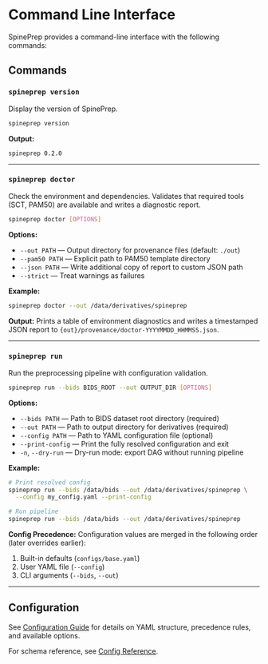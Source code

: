 # Command Line Interface

SpinePrep provides a command-line interface with the following commands:

## Commands

### `spineprep version`

Display the version of SpinePrep.

```bash
spineprep version
```

**Output:**
```
spineprep 0.2.0
```

---

### `spineprep doctor`

Check the environment and dependencies. Validates that required tools (SCT, PAM50) are available and writes a diagnostic report.

```bash
spineprep doctor [OPTIONS]
```

**Options:**

- `--out PATH` — Output directory for provenance files (default: `./out`)
- `--pam50 PATH` — Explicit path to PAM50 template directory
- `--json PATH` — Write additional copy of report to custom JSON path
- `--strict` — Treat warnings as failures

**Example:**
```bash
spineprep doctor --out /data/derivatives/spineprep
```

**Output:**
Prints a table of environment diagnostics and writes a timestamped JSON report to `{out}/provenance/doctor-YYYYMMDD_HHMMSS.json`.

---

### `spineprep run`

Run the preprocessing pipeline with configuration validation.

```bash
spineprep run --bids BIDS_ROOT --out OUTPUT_DIR [OPTIONS]
```

**Options:**

- `--bids PATH` — Path to BIDS dataset root directory (required)
- `--out PATH` — Path to output directory for derivatives (required)
- `--config PATH` — Path to YAML configuration file (optional)
- `--print-config` — Print the fully resolved configuration and exit
- `-n`, `--dry-run` — Dry-run mode: export DAG without running pipeline

**Example:**
```bash
# Print resolved config
spineprep run --bids /data/bids --out /data/derivatives/spineprep \
  --config my_config.yaml --print-config

# Run pipeline
spineprep run --bids /data/bids --out /data/derivatives/spineprep
```

**Config Precedence:**
Configuration values are merged in the following order (later overrides earlier):
1. Built-in defaults (`configs/base.yaml`)
2. User YAML file (`--config`)
3. CLI arguments (`--bids`, `--out`)

---

## Configuration

See [Configuration Guide](user-guide/config.md) for details on YAML structure, precedence rules, and available options.

For schema reference, see [Config Reference](reference/config.md).
